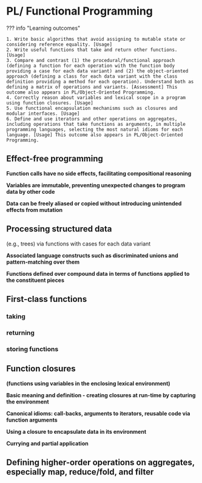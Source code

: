 # PL/ Functional Programming

??? info "Learning outcomes"

    1. Write basic algorithms that avoid assigning to mutable state or considering reference equality. [Usage]
    2. Write useful functions that take and return other functions. [Usage]
    3. Compare and contrast (1) the procedural/functional approach (defining a function for each operation with the function body providing a case for each data variant) and (2) the object-oriented approach (defining a class for each data variant with the class definition providing a method for each operation). Understand both as defining a matrix of operations and variants. [Assessment] This outcome also appears in PL/Object-Oriented Programming.
    4. Correctly reason about variables and lexical scope in a program using function closures. [Usage]
    5. Use functional encapsulation mechanisms such as closures and modular interfaces. [Usage]
    6. Define and use iterators and other operations on aggregates, including operations that take functions as arguments, in multiple programming languages, selecting the most natural idioms for each language. [Usage] This outcome also appears in PL/Object-Oriented Programming.

## Effect-free programming

**Function calls have no side effects, facilitating compositional reasoning**

**Variables are immutable, preventing unexpected changes to program data by other code**

**Data can be freely aliased or copied without introducing unintended effects from mutation**

## Processing structured data

 (e.g., trees) via functions with cases for each data variant

**Associated language constructs such as discriminated unions and pattern-matching over them**

**Functions defined over compound data in terms of functions applied to the constituent pieces**
## First-class functions

### taking

### returning

### storing functions

## Function closures

**(functions using variables in the enclosing lexical environment)**

**Basic meaning and definition - creating closures at run-time by capturing the environment**

**Canonical idioms: call-backs, arguments to iterators, reusable code via function arguments**

**Using a closure to encapsulate data in its environment**

**Currying and partial application**

## Defining higher-order operations on aggregates, especially map, reduce/fold, and filter